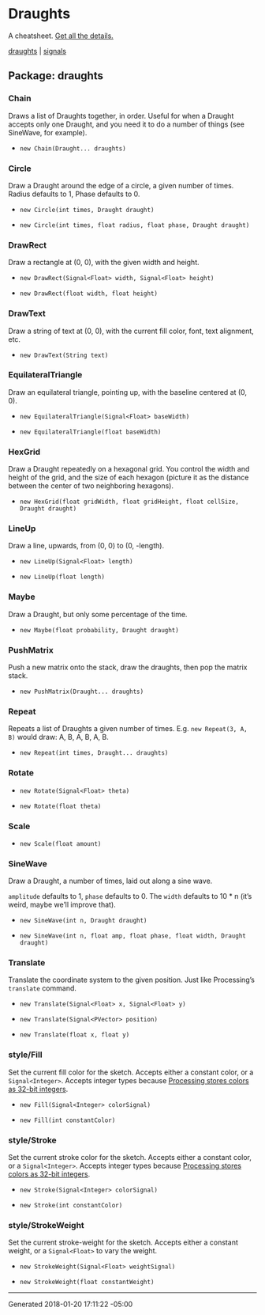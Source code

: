 # Draughts

A cheatsheet.
[Get all the details.](https://github.com/danbernier/draughts)

[draughts](draughts) | [signals](signals)

## Package: draughts


### Chain


<p>Draws a list of Draughts together, in order. Useful for when a Draught
accepts only one Draught, and you need it to do a number of things (see
SineWave, for example).</p>



* `new Chain(Draught... draughts)`


### Circle


<p>Draw a Draught around the edge of a circle, a given number of times. Radius
defaults to 1, Phase defaults to 0.</p>



* `new Circle(int times, Draught draught)`

* `new Circle(int times, float radius, float phase, Draught draught)`


### DrawRect


<p>Draw a rectangle at (0, 0), with the given width and height.</p>



* `new DrawRect(Signal<Float> width, Signal<Float> height)`

* `new DrawRect(float width, float height)`


### DrawText


<p>Draw a string of text at (0, 0), with the current fill color, font, text
alignment, etc.</p>



* `new DrawText(String text)`


### EquilateralTriangle


<p>Draw an equilateral triangle, pointing up, with the baseline centered at (0,
0).</p>



* `new EquilateralTriangle(Signal<Float> baseWidth)`

* `new EquilateralTriangle(float baseWidth)`


### HexGrid


<p>Draw a Draught repeatedly on a hexagonal grid. You control the width and
height of the grid, and the size of each hexagon (picture it as the distance
between the center of two neighboring hexagons).</p>



* `new HexGrid(float gridWidth, float gridHeight, float cellSize, Draught draught)`


### LineUp


<p>Draw a line, upwards, from (0, 0) to (0, -length).</p>



* `new LineUp(Signal<Float> length)`

* `new LineUp(float length)`


### Maybe


<p>Draw a Draught, but only some percentage of the time.</p>



* `new Maybe(float probability, Draught draught)`


### PushMatrix


<p>Push a new matrix onto the stack, draw the draughts, then pop the matrix
stack.</p>



* `new PushMatrix(Draught... draughts)`


### Repeat


<p>Repeats a list of Draughts a given number of times. E.g. <code>new Repeat(3, A,
B)</code> would draw: A, B, A, B, A, B.</p>



* `new Repeat(int times, Draught... draughts)`


### Rotate





* `new Rotate(Signal<Float> theta)`

* `new Rotate(float theta)`


### Scale





* `new Scale(float amount)`


### SineWave


<p>Draw a Draught, a number of times, laid out along a sine wave.</p>

<p><code>amplitude</code> defaults to 1, <code>phase</code> defaults to 0. The <code>width</code> defaults to 10
* n (it’s weird, maybe we’ll improve that).</p>



* `new SineWave(int n, Draught draught)`

* `new SineWave(int n, float amp, float phase, float width, Draught draught)`


### Translate


<p>Translate the coordinate system to the given position. Just like
Processing’s <code>translate</code> command.</p>



* `new Translate(Signal<Float> x, Signal<Float> y)`

* `new Translate(Signal<PVector> position)`

* `new Translate(float x, float y)`


### style/Fill


<p>Set the current fill color for the sketch. Accepts either a constant color,
or a <code>Signal&lt;Integer&gt;</code>. Accepts integer types because <a href="https://processing.org/reference/color_datatype.html">Processing stores
colors as 32-bit
integers</a>.</p>



* `new Fill(Signal<Integer> colorSignal)`

* `new Fill(int constantColor)`


### style/Stroke


<p>Set the current stroke color for the sketch. Accepts either a constant
color, or a <code>Signal&lt;Integer&gt;</code>. Accepts integer types because <a href="https://processing.org/reference/color_datatype.html">Processing
stores colors as 32-bit
integers</a>.</p>



* `new Stroke(Signal<Integer> colorSignal)`

* `new Stroke(int constantColor)`


### style/StrokeWeight


<p>Set the current stroke-weight for the sketch. Accepts either a constant
weight, or a <code>Signal&lt;Float&gt;</code> to vary the weight.</p>



* `new StrokeWeight(Signal<Float> weightSignal)`

* `new StrokeWeight(float constantWeight)`



---------------

Generated 2018-01-20 17:11:22 -05:00
